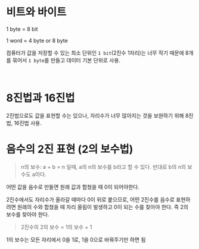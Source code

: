 # 비트와 바이트

1 byte = 8 bit

1 word = 4 byte or 8 byte

컴퓨터가 값을 저장할 수 있는 최소 단위인 `1 bit`(2진수 1자리)는 너무 작기 때문에 8개를 묶어서 `1 byte`를 만들고 데이터 기본 단위로 사용.

&nbsp;

# 8진법과 16진법

2진법으로도 값을 표현할 수는 있으나, 자리수가 너무 많아지는 것을 보완하기 위해 8진법, 16진법 사용.

# 음수의 2진 표현 (2의 보수법)

> n의 보수: a + b = n 일때, a의 n의 보수를 b라고 할 수 있다. 반대로 b의 n의 보수도 a이다.

어떤 값을 음수로 만들면 원래 값과 합쳤을 때 0이 되어야한다.

2진수에서도 자리수가 올라갈 때마다 0이 뒤로 붙으므로, 어떤 2진수를 음수로 표현하려면 원래의 수와 합쳤을 때 자리 올림이 발생하고 0이 되는 수를 찾아야 한다. 즉 2의 보수를 찾아야 한다.

> 2진수의 2의 보수 = 1의 보수 + 1

1의 보수는 모든 자리에서 0을 1로, 1을 0으로 바꿔주기만 하면 됨
